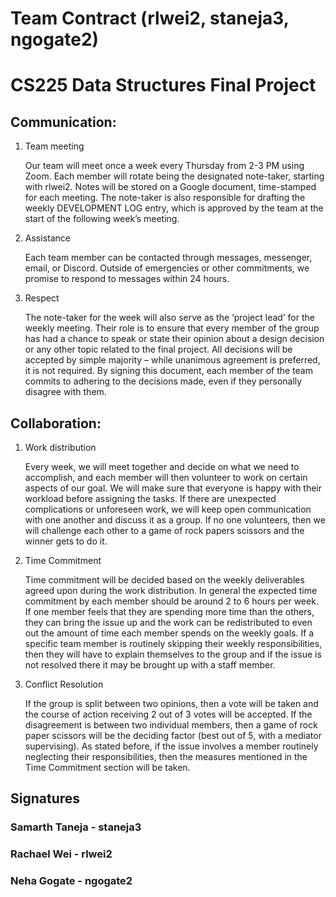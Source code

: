 # Team Contract (rlwei2, staneja3, ngogate2)
# CS225 Data Structures Final Project

## Communication: 

1. Team meeting

    Our team will meet once a week every Thursday from 2-3 PM using Zoom. Each member will rotate being the designated note-taker, starting with rlwei2. Notes will be stored on a Google document, time-stamped for each meeting. The note-taker is also responsible for drafting the weekly DEVELOPMENT LOG entry, which is approved by the team at the start of the following week’s meeting.

2. Assistance

    Each team member can be contacted through messages, messenger, email, or Discord. Outside of emergencies or other commitments, we promise to respond to messages within 24 hours. 

3. Respect

    The note-taker for the week will also serve as the ‘project lead’ for the weekly meeting. Their role is to ensure that every member of the group has had a chance to speak or state their opinion about a design decision or any other topic related to the final project. All decisions will be accepted by simple majority – while unanimous agreement is preferred, it is not required. By signing this document, each member of the team commits to adhering to the decisions made, even if they personally disagree with them.


## Collaboration:

1. Work distribution

    Every week, we will meet together and decide on what we need to accomplish, and each member will then volunteer to work on certain aspects of our goal. We will make sure that everyone is happy with their workload before assigning the tasks. If there are unexpected complications or unforeseen work, we will keep open communication with one another and discuss it as a group. If no one volunteers, then we will challenge each other to a game of rock papers scissors and the winner gets to do it. 

2. Time Commitment

    Time commitment will be decided based on the weekly deliverables agreed upon during the work distribution. In general the expected time commitment by each member should be around 2 to 6 hours per week. If one member feels that they are spending more time than the others, they can bring the issue up and the work can be redistributed to even out the amount of time each member spends on the weekly goals. If a specific team member is routinely skipping their weekly responsibilities, then they will have to explain themselves to the group and if the issue is not resolved there it may be brought up with a staff member.

3. Conflict Resolution

    If the group is split between two opinions, then a vote will be taken and the course of action receiving 2 out of 3 votes will be accepted. If the disagreement is between two individual members, then a game of rock paper scissors will be the deciding factor (best out of 5, with a mediator supervising). As stated before, if the issue involves a member routinely neglecting their responsibilities, then the measures mentioned in the Time Commitment section will be taken.
 
## Signatures
### Samarth Taneja - staneja3
### Rachael Wei - rlwei2
### Neha Gogate - ngogate2